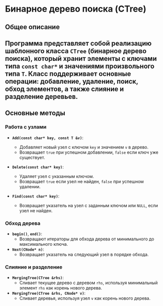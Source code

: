 # Бинарное дерево поиска (CTree)

## Общее описание
Программа представляет собой реализацию шаблонного класса `CTree` (бинарное дерево поиска), который хранит элементы с ключами типа `const char*` и значениями произвольного типа `T`. Класс поддерживает основные операции: добавление, удаление, поиск, обход элементов, а также слияние и разделение деревьев.
---

## Основные методы

### Работа с узлами
- **`Add(const char* key, const T &v)`**:
  - Добавляет новый узел с ключом `key` и значением `v` в дерево.
  - Возвращает `true` при успешном добавлении, `false` если ключ уже существует.

- **`Delete(const char* key)`**:
  - Удаляет узел с указанным ключом.
  - Возвращает `true` если узел не найден, `false` при успешном удалении.

- **`Find(const char* key)`**:
  - Возвращает указатель на узел с заданным ключом или `NULL`, если узел не найден.

### Обход дерева
- **`begin()`**, **`end()`**:
  - Возвращают итераторы для обхода дерева от минимального до максимального ключа.
- **`Next(CNode* n)`**:
  - Возвращает указатель на следующий узел в порядке обхода.

### Слияние и разделение
- **`MergingTree(CTree &rhs)`**:
  - Сливает текущее дерево с деревом `rhs`, используя минимальный элемент `rhs` как корень нового дерева.
- **`MergingTree(CTree &rhs, CNode* v)`**:
  - Сливает деревья, используя узел `v` как корень нового дерева.
